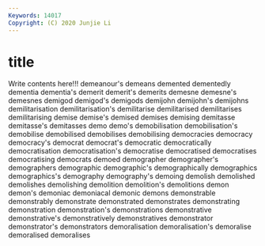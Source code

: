 ```yaml
---
Keywords: 14017
Copyright: (C) 2020 Junjie Li
---
```


# title

Write contents here!!!
demeanour's 
demeans 
demented 
dementedly 
dementia 
dementia's
demerit 
demerit's 
demerits 
demesne 
demesne's 
demesnes 
demigod 
demigod's 
demigods 
demijohn
demijohn's 
demijohns 
demilitarisation 
demilitarisation's 
demilitarise 
demilitarised 
demilitarises 
demilitarising 
demise 
demise's
demised 
demises 
demising 
demitasse 
demitasse's 
demitasses 
demo 
demo's 
demobilisation 
demobilisation's
demobilise 
demobilised 
demobilises 
demobilising 
democracies 
democracy 
democracy's 
democrat 
democrat's 
democratic
democratically 
democratisation 
democratisation's 
democratise 
democratised 
democratises 
democratising 
democrats 
demoed 
demographer
demographer's 
demographers 
demographic 
demographic's 
demographically 
demographics 
demographics's 
demography 
demography's 
demoing
demolish 
demolished 
demolishes 
demolishing 
demolition 
demolition's 
demolitions 
demon 
demon's 
demoniac
demoniacal 
demonic 
demons 
demonstrable 
demonstrably 
demonstrate 
demonstrated 
demonstrates 
demonstrating 
demonstration
demonstration's 
demonstrations 
demonstrative 
demonstrative's 
demonstratively 
demonstratives 
demonstrator 
demonstrator's 
demonstrators 
demoralisation
demoralisation's 
demoralise 
demoralised 
demoralises 
